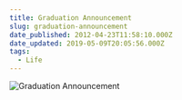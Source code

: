 ```yaml
---
title: Graduation Announcement
slug: graduation-announcement
date_published: 2012-04-23T11:58:10.000Z
date_updated: 2019-05-09T20:05:56.000Z
tags:
  - Life
---
```


![Graduation Announcement](http://res.cloudinary.com/joelgoodman/image/upload/h_734,w_1024/v1401313229/announcementBack_yxlgdf.jpg)
